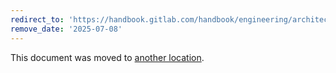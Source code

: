 ```yaml
---
redirect_to: 'https://handbook.gitlab.com/handbook/engineering/architecture/design-documents/organization/'
remove_date: '2025-07-08'
---
```


This document was moved to [another location](https://handbook.gitlab.com/handbook/engineering/architecture/design-documents/organization/).

<!-- This redirect file can be deleted after <2025-07-08>. -->
<!-- Redirects that point to other docs in the same project expire in three months. -->
<!-- Redirects that point to docs in a different project or site (for example, link is not relative and starts with `https:`) expire in one year. -->
<!-- Before deletion, see: https://docs.gitlab.com/ee/development/documentation/redirects.html -->

